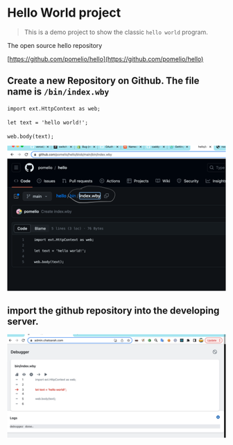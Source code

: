 # Hello World project
> This is a demo project to show the classic `hello world` program.

The open source hello repository

[https://github.com/pomelio/hello](https://github.com/pomelio/hello)


## Create a new Repository on Github. The file name is `/bin/index.wby`

```
import ext.HttpContext as web;

let text = 'hello world!';

web.body(text);

```

  ![hello github](/docs/hello_github.png)


## import the github repository into the developing server.
    
  ![hello debug](/docs/hello_debug.png)
    
